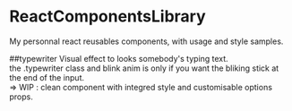 # ReactComponentsLibrary
My personnal react reusables components, with usage and style samples.

##typewriter
Visual effect to looks somebody's typing text.  
the .typewriter class and blink anim is only if you want the bliking stick at the end of the input.  
=> WIP : clean component with integred style and customisable options props.  
  
##
